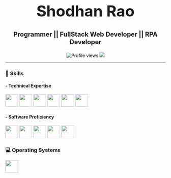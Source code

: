 <h1 align="center" style="font-size: 48px;">Shodhan Rao</h1>

<p align="center" style="font-size: 20px;">
<b> Programmer || FullStack Web Developer || RPA Developer</b>
</p>

<p align="center">
  <img src="https://komarev.com/ghpvc/?username=shodhanraoo&style=flat-square" alt="Profile views" />
  <a href="https://shodhan-rao-portfolio.netlify.app" target="_blank">
    <img src="https://img.shields.io/badge/Portfolio-blue?style=flat-square&logo=appveyor" />
  </a>
</p>

---
<h3>🔧 Skills</h3>

<h4>- Technical Expertise</h4>
<p>
  <img src="https://cdn.jsdelivr.net/gh/devicons/devicon/icons/html5/html5-original.svg" height="40"/>
  <img src="https://cdn.jsdelivr.net/gh/devicons/devicon/icons/css3/css3-original.svg" height="40"/>
  <img src="https://cdn.jsdelivr.net/gh/devicons/devicon/icons/javascript/javascript-original.svg" height="40"/>
  <img src="https://cdn.jsdelivr.net/gh/devicons/devicon/icons/java/java-original.svg" height="40"/>
  <img src="https://cdn.jsdelivr.net/gh/devicons/devicon/icons/mongodb/mongodb-original.svg" height="40"/>
  <img src="https://cdn.jsdelivr.net/gh/devicons/devicon/icons/uipath/uipath-original.svg" height="40"/>
</p>

<h4>- Software Proficiency</h4>
<p>
  <img src="https://cdn.jsdelivr.net/gh/devicons/devicon/icons/git/git-original.svg" height="40"/>
  <img src="https://cdn.jsdelivr.net/gh/devicons/devicon/icons/vscode/vscode-original.svg" height="40"/>
  <img src="https://cdn.jsdelivr.net/gh/devicons/devicon/icons/jupyter/jupyter-original.svg" height="40"/>
  <img src="https://cdn.jsdelivr.net/gh/devicons/devicon/icons/netlify/netlify-original.svg" height="40"/>
  <img src="https://cdn.jsdelivr.net/gh/devicons/devicon/icons/figma/figma-original.svg" height="40"/>
</p>

<h3>💻 Operating Systems</h3>
<p>
  <img src="https://cdn.jsdelivr.net/gh/devicons/devicon/icons/windows8/windows8-original.svg" height="40"/>
</p>
